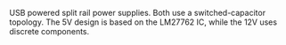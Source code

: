 USB powered split rail power supplies. Both use a switched-capacitor topology. The 5V design is based on the LM27762 IC, while the 12V uses discrete components.
